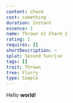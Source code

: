 ```yaml
---
content: charm
cost: something
duration: Instant
essence: 1
name: Thrown e1 Charm 1
rating: 1
requires: []
shortDescription: ~
splat: Second Sunrise
tags: []
trait: Thrown
tree: Flurry
type: Simple
---
```


Hello **world**!
